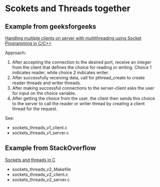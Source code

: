 # Scokets and Threads together

## Example from geeksforgeeks

[Handling multiple clients on server with multithreading using Socket Programming in C/C++](https://www.geeksforgeeks.org/handling-multiple-clients-on-server-with-multithreading-using-socket-programming-in-c-cpp/)

Approach:

1. After accepting the connection to the desired port, receive an integer from the client that defines the choice for reading or writing. Choice 1 indicates reader, while choice 2 indicates writer.
1. After successfully receiving data, call for pthread_create to create reader threads and writer threads.
1. After making successful connections to the server-client asks the user for input on the choice variable.
1. After getting the choice from the user, the client then sends this choice to the server to call the reader or writer thread by creating a client thread for the request.

See:

- sockets_threads_v1_client.c
- sockets_threads_v1_server.c

## Example from StackOverflow

[Sockets and threads in C](https://stackoverflow.com/questions/55598857/sockets-and-threads-in-c)

- sockets_threads_v2_Makefile
- sockets_threads_v2_client.c
- sockets_threads_v2_server.c
